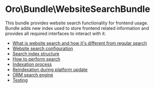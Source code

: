 Oro\Bundle\WebsiteSearchBundle
==============================

This bundle provides website search functionality for frontend usage. Bundle adds new index used to store frontend
related information and provides all required interfaces to interact with it.

* [What is website search and how it's different from regular search](./Resources/doc/what_is_website_search.md)
* [Website search configuration](./Resources/doc/configuration.md)
* [Search index structure](./Resources/doc/index_structure.md)
* [How to perform search](./Resources/doc/search.md)
* [Indexation process](./Resources/doc/indexation.md)
* [Reindexation during platform update](Resources/doc/platform_update.md)
* [ORM search engine](./Resources/doc/orm_engine.md)
* [Testing](./Resources/doc/testing.md)

